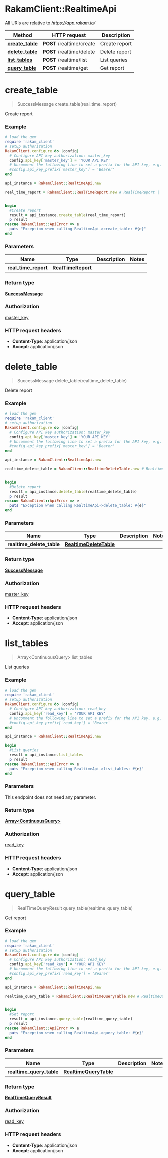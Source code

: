 # RakamClient::RealtimeApi

All URIs are relative to *https://app.rakam.io/*

Method | HTTP request | Description
------------- | ------------- | -------------
[**create_table**](RealtimeApi.md#create_table) | **POST** /realtime/create | Create report
[**delete_table**](RealtimeApi.md#delete_table) | **POST** /realtime/delete | Delete report
[**list_tables**](RealtimeApi.md#list_tables) | **POST** /realtime/list | List queries
[**query_table**](RealtimeApi.md#query_table) | **POST** /realtime/get | Get report


# **create_table**
> SuccessMessage create_table(real_time_report)

Create report



### Example
```ruby
# load the gem
require 'rakam_client'
# setup authorization
RakamClient.configure do |config|
  # Configure API key authorization: master_key
  config.api_key['master_key'] = 'YOUR API KEY'
  # Uncomment the following line to set a prefix for the API key, e.g. 'Bearer' (defaults to nil)
  #config.api_key_prefix['master_key'] = 'Bearer'
end

api_instance = RakamClient::RealtimeApi.new

real_time_report = RakamClient::RealTimeReport.new # RealTimeReport | 


begin
  #Create report
  result = api_instance.create_table(real_time_report)
  p result
rescue RakamClient::ApiError => e
  puts "Exception when calling RealtimeApi->create_table: #{e}"
end
```

### Parameters

Name | Type | Description  | Notes
------------- | ------------- | ------------- | -------------
 **real_time_report** | [**RealTimeReport**](RealTimeReport.md)|  | 

### Return type

[**SuccessMessage**](SuccessMessage.md)

### Authorization

[master_key](../README.md#master_key)

### HTTP request headers

 - **Content-Type**: application/json
 - **Accept**: application/json



# **delete_table**
> SuccessMessage delete_table(realtime_delete_table)

Delete report



### Example
```ruby
# load the gem
require 'rakam_client'
# setup authorization
RakamClient.configure do |config|
  # Configure API key authorization: master_key
  config.api_key['master_key'] = 'YOUR API KEY'
  # Uncomment the following line to set a prefix for the API key, e.g. 'Bearer' (defaults to nil)
  #config.api_key_prefix['master_key'] = 'Bearer'
end

api_instance = RakamClient::RealtimeApi.new

realtime_delete_table = RakamClient::RealtimeDeleteTable.new # RealtimeDeleteTable | 


begin
  #Delete report
  result = api_instance.delete_table(realtime_delete_table)
  p result
rescue RakamClient::ApiError => e
  puts "Exception when calling RealtimeApi->delete_table: #{e}"
end
```

### Parameters

Name | Type | Description  | Notes
------------- | ------------- | ------------- | -------------
 **realtime_delete_table** | [**RealtimeDeleteTable**](RealtimeDeleteTable.md)|  | 

### Return type

[**SuccessMessage**](SuccessMessage.md)

### Authorization

[master_key](../README.md#master_key)

### HTTP request headers

 - **Content-Type**: application/json
 - **Accept**: application/json



# **list_tables**
> Array&lt;ContinuousQuery&gt; list_tables

List queries



### Example
```ruby
# load the gem
require 'rakam_client'
# setup authorization
RakamClient.configure do |config|
  # Configure API key authorization: read_key
  config.api_key['read_key'] = 'YOUR API KEY'
  # Uncomment the following line to set a prefix for the API key, e.g. 'Bearer' (defaults to nil)
  #config.api_key_prefix['read_key'] = 'Bearer'
end

api_instance = RakamClient::RealtimeApi.new

begin
  #List queries
  result = api_instance.list_tables
  p result
rescue RakamClient::ApiError => e
  puts "Exception when calling RealtimeApi->list_tables: #{e}"
end
```

### Parameters
This endpoint does not need any parameter.

### Return type

[**Array&lt;ContinuousQuery&gt;**](ContinuousQuery.md)

### Authorization

[read_key](../README.md#read_key)

### HTTP request headers

 - **Content-Type**: application/json
 - **Accept**: application/json



# **query_table**
> RealTimeQueryResult query_table(realtime_query_table)

Get report



### Example
```ruby
# load the gem
require 'rakam_client'
# setup authorization
RakamClient.configure do |config|
  # Configure API key authorization: read_key
  config.api_key['read_key'] = 'YOUR API KEY'
  # Uncomment the following line to set a prefix for the API key, e.g. 'Bearer' (defaults to nil)
  #config.api_key_prefix['read_key'] = 'Bearer'
end

api_instance = RakamClient::RealtimeApi.new

realtime_query_table = RakamClient::RealtimeQueryTable.new # RealtimeQueryTable | 


begin
  #Get report
  result = api_instance.query_table(realtime_query_table)
  p result
rescue RakamClient::ApiError => e
  puts "Exception when calling RealtimeApi->query_table: #{e}"
end
```

### Parameters

Name | Type | Description  | Notes
------------- | ------------- | ------------- | -------------
 **realtime_query_table** | [**RealtimeQueryTable**](RealtimeQueryTable.md)|  | 

### Return type

[**RealTimeQueryResult**](RealTimeQueryResult.md)

### Authorization

[read_key](../README.md#read_key)

### HTTP request headers

 - **Content-Type**: application/json
 - **Accept**: application/json



